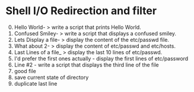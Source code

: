 # Shell I/O Redirection and filter
0. Hello World- > write a script that prints Hello World.
1. Confused Smiley- > write a script that displays a confused smiley.
2. Lets Display a file- > display the content of the etc/passwd file.
3. What about 2- > display the content of etc/passwd and etc/hosts.
4. Last Lines of a file_ > display the last 10 lines of etc/passwd.
5. I'd prefer the first ones actually - display the first lines of etc/password
6. Line #2 - write a script that displays the third line of the file
7. good file
8. save current state of directory
9. duplicate last line 
